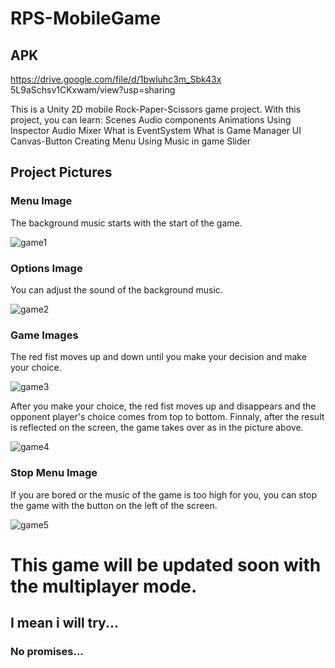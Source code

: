 # RPS-MobileGame

## APK

https://drive.google.com/file/d/1bwluhc3m_Sbk43x 
5L9aSchsv1CKxwam/view?usp=sharing   


This is a Unity 2D mobile Rock-Paper-Scissors game project.
With this project, you can learn:
Scenes
Audio components
Animations
Using Inspector
Audio Mixer
What is EventSystem
What is Game Manager
UI Canvas-Button
Creating Menu
Using Music in game
Slider

## Project Pictures

### Menu Image
The background music starts with the start of the game.

![game1](https://user-images.githubusercontent.com/59361739/98847103-dee5e200-2460-11eb-8cb7-6aaa567dccfb.png)

### Options Image
You can adjust the sound of the background music.

![game2](https://user-images.githubusercontent.com/59361739/98847193-fa50ed00-2460-11eb-9e95-b98cb9370382.png)

### Game Images
The red fist moves up and down until you make your decision and 
make your choice.

![game3](https://user-images.githubusercontent.com/59361739/98847233-06d54580-2461-11eb-8312-bda140cade33.png)

After you make your choice, the red fist moves up and disappears and the opponent player's choice comes from top to bottom.
Finnaly, after the result is reflected on the screen, the game takes over as in the picture above.

![game4](https://user-images.githubusercontent.com/59361739/98847355-2f5d3f80-2461-11eb-9f24-8a47aa6baa56.png)

### Stop Menu Image

If you are bored or the music of the game is too high for you, you can stop the game with the button on the left of the screen.

![game5](https://user-images.githubusercontent.com/59361739/98847392-3c7a2e80-2461-11eb-818c-1d70b283f106.png)

# This game will be updated soon with the multiplayer mode.
## I mean i will try...
### No promises...

